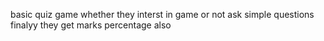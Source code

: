 basic quiz game 
whether they interst in game or not
ask simple questions
finalyy they get marks
percentage also
